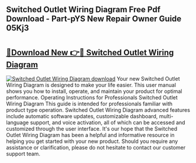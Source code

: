 ## Switched Outlet Wiring Diagram Free Pdf Download - Part-pYS New Repair Owner Guide 05Kj3

# <h2><a href="http://dftcge.blite.top/?on=Switched+Outlet+Wiring+Diagram">🔗Download New 👉🔴 Switched Outlet Wiring Diagram</a></h2>

[![Switched Outlet Wiring Diagram download](https://i.imgur.com/lujVjoI.png)](http://dftcge.blite.top/?on=Switched+Outlet+Wiring+Diagram)
Your new Switched Outlet Wiring Diagram is designed to make your life easier. This user manual shows you how to install, operate, and maintain your product for optimal performance. Operating Instructions for Professionals Switched Outlet Wiring Diagram This guide is intended for professionals familiar with product type operation. Switched Outlet Wiring Diagram advanced features include automatic software updates, customizable dashboard, multi-language support, and voice activation, all of which can be accessed and customized through the user interface. It's our hope that the Switched Outlet Wiring Diagram has been a helpful and informative resource in helping you get started with your new product. Should you require any assistance or clarification, please do not hesitate to contact our customer support team.

